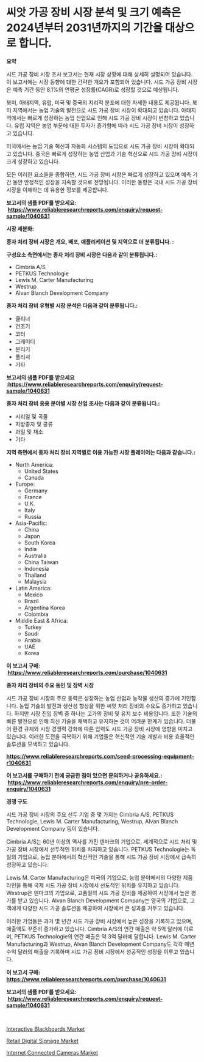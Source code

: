 <p><h1>씨앗 가공 장비 시장 분석 및 크기 예측은 2024년부터 2031년까지의 기간을 대상으로 합니다.</h1></p><p><strong>요약</strong></p>
<p><p>시드 가공 장비 시장 조사 보고서는 현재 시장 상황에 대해 상세히 설명되어 있습니다. 이 보고서에는 시장 동향에 대한 간략한 개요가 포함되어 있습니다. 시드 가공 장비 시장은 예측 기간 동안 8.1%의 연평균 성장률(CAGR)로 성장할 것으로 예상됩니다. </p><p>북미, 아태지역, 유럽, 미국 및 중국의 지리적 분포에 대한 자세한 내용도 제공됩니다. 북미 지역에서는 농업 기술의 발전으로 시드 가공 장비 시장이 확대되고 있습니다. 아태지역에서는 빠르게 성장하는 농업 산업으로 인해 시드 가공 장비 시장이 번창하고 있습니다. 유럽 지역은 농업 부문에 대한 투자가 증가함에 따라 시드 가공 장비 시장이 성장하고 있습니다. </p><p>미국에서는 농업 기술 혁신과 자동화 시스템의 도입으로 시드 가공 장비 시장이 확대되고 있습니다. 중국은 빠르게 성장하는 농업 산업과 기술 혁신으로 시드 가공 장비 시장이 크게 성장하고 있습니다.</p><p>모든 이러한 요소들을 종합하면, 시드 가공 장비 시장은 빠르게 성장하고 있으며 예측 기간 동안 안정적인 성장을 지속할 것으로 전망됩니다. 이러한 동향은 국내 시드 가공 장비 시장을 이해하는 데 유용한 정보를 제공합니다.</p></p>
<p><strong>보고서의 샘플 PDF를 받으세요: &nbsp;<a href="https://www.reliableresearchreports.com/enquiry/request-sample/1040631">https://www.reliableresearchreports.com/enquiry/request-sample/1040631</a></strong></p>
<p><strong>시장 세분화:</strong></p>
<p><strong> 종자 처리 장비 시장은 개요, 배포, 애플리케이션 및 지역으로 더 분류됩니다. :</strong></p>
<p><strong>구성요소 측면에서는 종자 처리 장비 시장은 다음과 같이 분류됩니다.:</strong></p>
<p><ul><li>Cimbria A/S</li><li>PETKUS Technologie</li><li>Lewis M. Carter Manufacturing</li><li>Westrup</li><li>Alvan Blanch Development Company</li></ul></p>
<p><strong> 종자 처리 장비 유형별 시장 분석은 다음과 같이 분류됩니다.:</strong></p>
<p><ul><li>클리너</li><li>건조기</li><li>코터</li><li>그레이더</li><li>분리기</li><li>폴리셔</li><li>기타</li></ul></p>
<p><strong>보고서의 샘플 PDF를 받으세요 :<a href="https://www.reliableresearchreports.com/enquiry/request-sample/1040631">https://www.reliableresearchreports.com/enquiry/request-sample/1040631</a></strong></p>
<p><strong> 종자 처리 장비 응용 분야별 시장 산업 조사는 다음과 같이 분류됩니다.:</strong></p>
<p><ul><li>시리얼 및 곡물</li><li>지방종자 및 콩류</li><li>과일 및 채소</li><li>기타</li></ul></p>
<p><strong>지역 측면에서 종자 처리 장비 지역별로 이용 가능한 시장 플레이어는 다음과 같습니다.:</strong></p>
<p><ul>
    <li>
        North America:
        <ul>
            <li>United States</li>
            <li>Canada</li>
        </ul>
    </li>
    <li>
        Europe:
        <ul>
            <li>Germany</li>
            <li>France</li>
            <li>U.K.</li>
            <li>Italy</li>
            <li>Russia</li>
        </ul>
    </li>
    <li>
        Asia-Pacific:
        <ul>
            <li>China</li>
            <li>Japan</li>
            <li>South Korea</li>
            <li>India</li>
            <li>Australia</li>
            <li>China Taiwan</li>
            <li>Indonesia</li>
            <li>Thailand</li>
            <li>Malaysia</li>
        </ul>
    </li>
    <li>
        Latin America:
        <ul>
            <li>Mexico</li>
            <li>Brazil</li>
            <li>Argentina Korea</li>
            <li>Colombia</li>
        </ul>
    </li>
    <li>
        Middle East & Africa:
        <ul>
            <li>Turkey</li>
            <li>Saudi</li>
            <li>Arabia</li>
            <li>UAE</li>
            <li>Korea</li>
        </ul>
    </li>
    </ul></p>
<p><strong>이 보고서 구매: &nbsp;<a href="https://www.reliableresearchreports.com/purchase/1040631">https://www.reliableresearchreports.com/purchase/1040631</a></strong></p>
<p><strong>종자 처리 장비의 주요 동인 및 장벽 시장</strong></p>
<p><p>시드 가공 장비 시장의 주요 동력은 성장하는 농업 산업과 농작물 생산의 증가에 기인합니다. 농업 기술의 발전과 생산성 향상을 위한 씨앗 처리 장비의 수요도 증가하고 있습니다. 하지만 시장 진입 장벽 중 하나는 고가의 장비 및 유지 보수 비용입니다. 또한 기술의 빠른 발전으로 인해 최신 기술을 채택하고 유지하는 것이 어려운 한계가 있습니다. 더불어 환경 규제와 시장 경쟁력 강화에 따른 압력도 시드 가공 장비 시장에 영향을 미치고 있습니다. 이러한 도전을 극복하기 위해 기업들은 혁신적인 기술 개발과 비용 효율적인 솔루션을 모색하고 있습니다.</p></p>
<p><strong><a href="https://www.reliableresearchreports.com/seed-processing-equipment-r1040631">https://www.reliableresearchreports.com/seed-processing-equipment-r1040631</a></strong></p>
<p><strong>이 보고서를 구매하기 전에 궁금한 점이 있으면 문의하거나 공유하세요.: &nbsp;<a href="https://www.reliableresearchreports.com/enquiry/pre-order-enquiry/1040631">https://www.reliableresearchreports.com/enquiry/pre-order-enquiry/1040631</a></strong></p>
<p><strong>경쟁 구도</strong></p>
<p><p>시드 가공 장비 시장의 주요 선두 기업 중 몇 가지는 Cimbria A/S, PETKUS Technologie, Lewis M. Carter Manufacturing, Westrup, Alvan Blanch Development Company 등이 있습니다.</p><p>Cimbria A/S는 60년 이상의 역사를 가진 덴마크의 기업으로, 세계적으로 시드 처리 및 가공 장비 시장에서 선두적인 위치를 차지하고 있습니다. PETKUS Technologie는 독일의 기업으로, 농업 분야에서의 혁신적인 기술을 통해 시드 가공 장비 시장에서 급속히 성장하고 있습니다.</p><p>Lewis M. Carter Manufacturing은 미국의 기업으로, 농업 분야에서의 다양한 제품 라인을 통해 국제 시드 가공 장비 시장에서 선도적인 위치를 유지하고 있습니다. Westrup은 덴마크의 기업으로, 고품질의 시드 가공 장비를 제공하여 시장에서 높은 평가를 받고 있습니다. Alvan Blanch Development Company는 영국의 기업으로, 고객에게 다양한 시드 가공 솔루션을 제공하여 시장에서 큰 성과를 거두고 있습니다.</p><p>이러한 기업들은 과거 몇 년간 시드 가공 장비 시장에서 높은 성장을 기록하고 있으며, 매출액도 꾸준히 증가하고 있습니다. Cimbria A/S의 연간 매출은 약 5억 달러에 이르며, PETKUS Technologie의 연간 매출은 약 3억 달러에 달합니다. Lewis M. Carter Manufacturing과 Westrup, Alvan Blanch Development Company도 각각 매년 수억 달러의 매출을 기록하며 시드 가공 장비 시장에서 성공적인 성장을 이루고 있습니다.</p></p>
<p><strong>이 보고서 구매: &nbsp; <a href="https://www.reliableresearchreports.com/purchase/1040631">https://www.reliableresearchreports.com/purchase/1040631</a></strong></p>
<p><strong>보고서의 샘플 PDF를 받으세요: &nbsp;<a href="https://www.reliableresearchreports.com/enquiry/request-sample/1040631">https://www.reliableresearchreports.com/enquiry/request-sample/1040631</a></strong><strong></strong></p>
<p>&nbsp;</p>
<p><p><a href="https://florentine-yuzu-f42.notion.site/Interactive-Blackboards-Market-Size-CAGR-Trends-2024-2030-59b018e7d37748c08a85497d05a30b22">Interactive Blackboards Market</a></p><p><a href="https://fuschia-pecorino-a6d.notion.site/Retail-Digital-Signage-Market-Size-and-Market-Trends-Complete-Industry-Overview-2024-to-2031-95a160b32fe140d9bc9e47add4af8e41">Retail Digital Signage Market</a></p><p><a href="https://changeable-paste-463.notion.site/Internet-Connected-Cameras-Market-Trends-Forecast-and-Competitive-Analysis-to-2031-55fe691c3c6541a4864c5054d925d95b">Internet Connected Cameras Market</a></p></p>